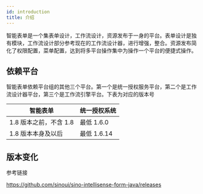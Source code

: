 ```yaml
---
id: introduction
title: 介绍
---
```


智能表单是一个集表单设计，工作流设计，资源发布于一身的平台。表单设计是独有模块，工作流设计部分参考现在的工作流设计器，进行增强，整合。资源发布简化了权限配置，菜单配置，达到将多平台操作集中为操作一个平台的便捷式操作。

## 依赖平台

​ 智能表单依赖平台组的其他三个平台。第一个是统一授权服务平台，第二个是工作流设计器平台，第三个是工作流引擎平台。下表为对应的版本号

| 智能表单               | 统一授权系统 |
| ---------------------- | ------------ |
| 1.8 版本之前，不含 1.8 | 最低 1.6.0   |
| 1.8 版本本身及以后     | 最低 1.6.14  |

## 版本变化

参考链接

https://github.com/sinoui/sino-intellisense-form-java/releases

